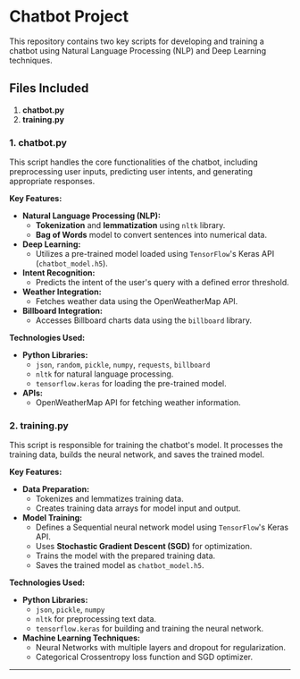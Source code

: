 # Chatbot Project

This repository contains two key scripts for developing and training a chatbot using Natural Language Processing (NLP) and Deep Learning techniques.

## Files Included

1. **chatbot.py**
2. **training.py**

### 1. chatbot.py

This script handles the core functionalities of the chatbot, including preprocessing user inputs, predicting user intents, and generating appropriate responses.

**Key Features:**
- **Natural Language Processing (NLP):**
  - **Tokenization** and **lemmatization** using `nltk` library.
  - **Bag of Words** model to convert sentences into numerical data.
- **Deep Learning:**
  - Utilizes a pre-trained model loaded using `TensorFlow`'s Keras API (`chatbot_model.h5`).
- **Intent Recognition:**
  - Predicts the intent of the user's query with a defined error threshold.
- **Weather Integration:**
  - Fetches weather data using the OpenWeatherMap API.
- **Billboard Integration:**
  - Accesses Billboard charts data using the `billboard` library.

**Technologies Used:**
- **Python Libraries:**
  - `json`, `random`, `pickle`, `numpy`, `requests`, `billboard`
  - `nltk` for natural language processing.
  - `tensorflow.keras` for loading the pre-trained model.
- **APIs:**
  - OpenWeatherMap API for fetching weather information.

### 2. training.py

This script is responsible for training the chatbot's model. It processes the training data, builds the neural network, and saves the trained model.

**Key Features:**
- **Data Preparation:**
  - Tokenizes and lemmatizes training data.
  - Creates training data arrays for model input and output.
- **Model Training:**
  - Defines a Sequential neural network model using `TensorFlow`'s Keras API.
  - Uses **Stochastic Gradient Descent (SGD)** for optimization.
  - Trains the model with the prepared training data.
  - Saves the trained model as `chatbot_model.h5`.

**Technologies Used:**
- **Python Libraries:**
  - `json`, `pickle`, `numpy`
  - `nltk` for preprocessing text data.
  - `tensorflow.keras` for building and training the neural network.
- **Machine Learning Techniques:**
  - Neural Networks with multiple layers and dropout for regularization.
  - Categorical Crossentropy loss function and SGD optimizer.

---





